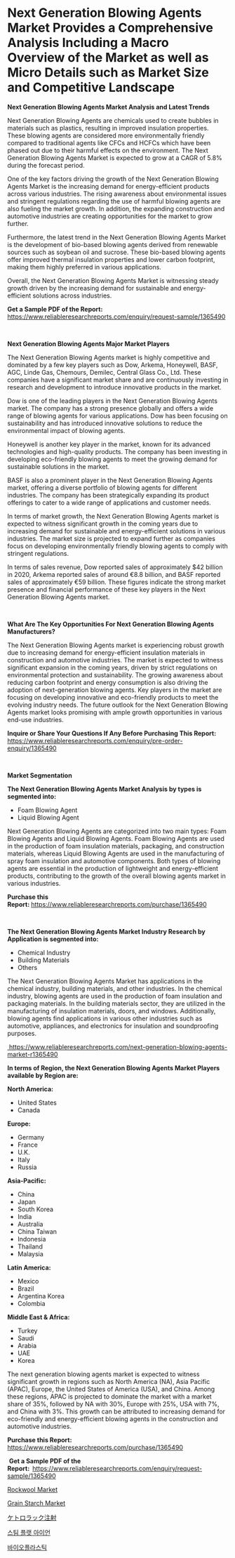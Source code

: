 <p><h1>Next Generation Blowing Agents Market Provides a Comprehensive Analysis Including a Macro Overview of the Market as well as Micro Details such as Market Size and Competitive Landscape</h1></p><p><strong>Next Generation Blowing Agents Market Analysis and Latest Trends</strong></p>
<p><p>Next Generation Blowing Agents are chemicals used to create bubbles in materials such as plastics, resulting in improved insulation properties. These blowing agents are considered more environmentally friendly compared to traditional agents like CFCs and HCFCs which have been phased out due to their harmful effects on the environment. The Next Generation Blowing Agents Market is expected to grow at a CAGR of 5.8% during the forecast period.</p><p>One of the key factors driving the growth of the Next Generation Blowing Agents Market is the increasing demand for energy-efficient products across various industries. The rising awareness about environmental issues and stringent regulations regarding the use of harmful blowing agents are also fueling the market growth. In addition, the expanding construction and automotive industries are creating opportunities for the market to grow further.</p><p>Furthermore, the latest trend in the Next Generation Blowing Agents Market is the development of bio-based blowing agents derived from renewable sources such as soybean oil and sucrose. These bio-based blowing agents offer improved thermal insulation properties and lower carbon footprint, making them highly preferred in various applications.</p><p>Overall, the Next Generation Blowing Agents Market is witnessing steady growth driven by the increasing demand for sustainable and energy-efficient solutions across industries.</p></p>
<p><strong>Get a Sample PDF of the Report:&nbsp;</strong> <a href="https://www.reliableresearchreports.com/enquiry/request-sample/1365490">https://www.reliableresearchreports.com/enquiry/request-sample/1365490</a></p>
<p>&nbsp;</p>
<p><strong>Next Generation Blowing Agents Major Market Players</strong></p>
<p><p>The Next Generation Blowing Agents market is highly competitive and dominated by a few key players such as Dow, Arkema, Honeywell, BASF, AGC, Linde Gas, Chemours, Demilec, Central Glass Co., Ltd. These companies have a significant market share and are continuously investing in research and development to introduce innovative products in the market.</p><p>Dow is one of the leading players in the Next Generation Blowing Agents market. The company has a strong presence globally and offers a wide range of blowing agents for various applications. Dow has been focusing on sustainability and has introduced innovative solutions to reduce the environmental impact of blowing agents.</p><p>Honeywell is another key player in the market, known for its advanced technologies and high-quality products. The company has been investing in developing eco-friendly blowing agents to meet the growing demand for sustainable solutions in the market.</p><p>BASF is also a prominent player in the Next Generation Blowing Agents market, offering a diverse portfolio of blowing agents for different industries. The company has been strategically expanding its product offerings to cater to a wide range of applications and customer needs.</p><p>In terms of market growth, the Next Generation Blowing Agents market is expected to witness significant growth in the coming years due to increasing demand for sustainable and energy-efficient solutions in various industries. The market size is projected to expand further as companies focus on developing environmentally friendly blowing agents to comply with stringent regulations.</p><p>In terms of sales revenue, Dow reported sales of approximately $42 billion in 2020, Arkema reported sales of around €8.8 billion, and BASF reported sales of approximately €59 billion. These figures indicate the strong market presence and financial performance of these key players in the Next Generation Blowing Agents market.</p></p>
<p>&nbsp;</p>
<p><strong>What Are The Key Opportunities For Next Generation Blowing Agents Manufacturers?</strong></p>
<p><p>The Next Generation Blowing Agents market is experiencing robust growth due to increasing demand for energy-efficient insulation materials in construction and automotive industries. The market is expected to witness significant expansion in the coming years, driven by strict regulations on environmental protection and sustainability. The growing awareness about reducing carbon footprint and energy consumption is also driving the adoption of next-generation blowing agents. Key players in the market are focusing on developing innovative and eco-friendly products to meet the evolving industry needs. The future outlook for the Next Generation Blowing Agents market looks promising with ample growth opportunities in various end-use industries.</p></p>
<p><strong>Inquire or Share Your Questions If Any Before Purchasing This Report:</strong> <a href="https://www.reliableresearchreports.com/enquiry/pre-order-enquiry/1365490">https://www.reliableresearchreports.com/enquiry/pre-order-enquiry/1365490</a></p>
<p>&nbsp;</p>
<p><strong>Market Segmentation</strong></p>
<p><strong>The Next Generation Blowing Agents Market Analysis by types is segmented into:</strong></p>
<p><ul><li>Foam Blowing Agent</li><li>Liquid Blowing Agent</li></ul></p>
<p><p>Next Generation Blowing Agents are categorized into two main types: Foam Blowing Agents and Liquid Blowing Agents. Foam Blowing Agents are used in the production of foam insulation materials, packaging, and construction materials, whereas Liquid Blowing Agents are used in the manufacturing of spray foam insulation and automotive components. Both types of blowing agents are essential in the production of lightweight and energy-efficient products, contributing to the growth of the overall blowing agents market in various industries.</p></p>
<p><strong>Purchase this Report:&nbsp;</strong><a href="https://www.reliableresearchreports.com/purchase/1365490">https://www.reliableresearchreports.com/purchase/1365490</a></p>
<p>&nbsp;</p>
<p><strong>The Next Generation Blowing Agents Market Industry Research by Application is segmented into:</strong></p>
<p><ul><li>Chemical Industry</li><li>Building Materials</li><li>Others</li></ul></p>
<p><p>The Next Generation Blowing Agents Market has applications in the chemical industry, building materials, and other industries. In the chemical industry, blowing agents are used in the production of foam insulation and packaging materials. In the building materials sector, they are utilized in the manufacturing of insulation materials, doors, and windows. Additionally, blowing agents find applications in various other industries such as automotive, appliances, and electronics for insulation and soundproofing purposes.</p></p>
<p><a href="https://www.reliableresearchreports.com/next-generation-blowing-agents-market-r1365490">&nbsp;https://www.reliableresearchreports.com/next-generation-blowing-agents-market-r1365490</a></p>
<p><strong>In terms of Region, the Next Generation Blowing Agents Market Players available by Region are:</strong></p>
<p>
    <p> <strong> North America: </strong>
        <ul>
            <li>United States</li>
            <li>Canada</li>
        </ul>
        </p> 
    <p> <strong> Europe: </strong>
        <ul>
            <li>Germany</li>
            <li>France</li>
            <li>U.K.</li>
            <li>Italy</li>
            <li>Russia</li>
        </ul>
        </p> 
    <p> <strong> Asia-Pacific: </strong>
        <ul>
            <li>China</li>
            <li>Japan</li>
            <li>South Korea</li>
            <li>India</li>
            <li>Australia</li>
            <li>China Taiwan</li>
            <li>Indonesia</li>
            <li>Thailand</li>
            <li>Malaysia</li>
        </ul>
        </p> 
    <p> <strong> Latin America: </strong>
        <ul>
            <li>Mexico</li>
            <li>Brazil</li>
            <li>Argentina Korea</li>
            <li>Colombia</li>
        </ul>
        </p> 
    <p> <strong> Middle East & Africa: </strong>
        <ul>
            <li>Turkey</li>
            <li>Saudi</li>
            <li>Arabia</li>
            <li>UAE</li>
            <li>Korea</li>
        </ul>
    </p>
    </p>
<p><p>The next generation blowing agents market is expected to witness significant growth in regions such as North America (NA), Asia Pacific (APAC), Europe, the United States of America (USA), and China. Among these regions, APAC is projected to dominate the market with a market share of 35%, followed by NA with 30%, Europe with 25%, USA with 7%, and China with 3%. This growth can be attributed to increasing demand for eco-friendly and energy-efficient blowing agents in the construction and automotive industries.</p></p>
<p><strong>Purchase this Report: </strong><a href="https://www.reliableresearchreports.com/purchase/1365490">https://www.reliableresearchreports.com/purchase/1365490</a></p>
<p>&nbsp;<strong>Get a Sample PDF of the Report:&nbsp;&nbsp;</strong><a href="https://www.reliableresearchreports.com/enquiry/request-sample/1365490">https://www.reliableresearchreports.com/enquiry/request-sample/1365490</a></p>
<p><strong></strong></p>
<p><p><a href="https://www.linkedin.com/pulse/global-rockwool-market-focus-product-type-blanketboardothers-ucome">Rockwool Market</a></p><p><a href="https://www.linkedin.com/pulse/grain-starch-market-trends-focusing-insight-forecast-k5rhc">Grain Starch Market</a></p><p><a href="https://medium.com/@effiesporer2023/%E3%82%B1%E3%83%88%E3%83%AD%E3%83%A9%E3%83%83%E3%82%AF%E6%B3%A8%E5%B0%84%E5%B8%82%E5%A0%B4%E5%88%86%E6%9E%90%E3%81%8A%E3%82%88%E3%81%B32024%E5%B9%B4%E3%81%8B%E3%82%892031%E5%B9%B4%E3%81%AE%E4%BA%88%E6%B8%AC%E8%A6%8F%E6%A8%A1-1d7f3e532dfd">ケトロラック注射</a></p><p><a href="https://medium.com/@bobbyreitenberg879562023/%EC%8A%A4%ED%8C%80-%ED%94%8C%EB%9E%AB-%EC%95%84%EC%9D%B4%EC%96%B8-%EC%8B%9C%EC%9E%A5-%EB%8F%99%ED%96%A5-%EB%B0%8F-%EC%8B%9C%EC%9E%A5-%EB%B6%84%EC%84%9D%EC%9D%80-2024-2031%EB%85%84-%EA%B8%B0%EA%B0%84%EC%9D%84-%EB%8C%80%EC%83%81%EC%9C%BC%EB%A1%9C-%EC%98%88%EC%B8%A1%EB%90%98%EC%97%88%EC%8A%B5%EB%8B%88%EB%8B%A4-4e868172af32">스팀 플랫 아이언</a></p><p><a href="https://medium.com/@cordiehyatt1/%EC%83%9D%EB%AC%BC-%ED%94%8C%EB%9D%BC%EC%8A%A4%ED%8B%B1-%EC%8B%9C%EC%9E%A5-%EA%B7%9C%EB%AA%A8-%EC%8B%9C%EC%9E%A5-%EC%A0%84%EB%A7%9D-%EB%B0%8F-%EC%8B%9C%EC%9E%A5-%EC%98%88%EC%B8%A1-2024%EB%85%84%EB%B6%80%ED%84%B0-2031%EB%85%84%EA%B9%8C%EC%A7%80-0b64fa17a86a">바이오플라스틱</a></p></p>